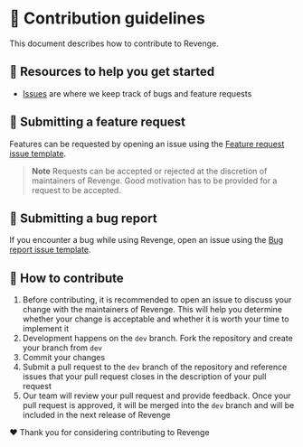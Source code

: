 # 👋 Contribution guidelines

This document describes how to contribute to Revenge.

## 📖 Resources to help you get started

* [Issues](https://github.com/revenge-mod/revenge-bundle/issues) are where we keep track of bugs and feature requests

## 🙏 Submitting a feature request

Features can be requested by opening an issue using the
[Feature request issue template](https://github.com/revenge-mod/revenge-bundle/issues/new?assignees=&labels=Feature+request&projects=&template=feature_request.yml&title=feat%3A+).

> **Note**
> Requests can be accepted or rejected at the discretion of maintainers of Revenge.
> Good motivation has to be provided for a request to be accepted.

## 🐞 Submitting a bug report

If you encounter a bug while using Revenge, open an issue using the
[Bug report issue template](https://github.com/revenge-mod/revenge-bundle/issues/new?assignees=&labels=Bug+report&projects=&template=bug_report.yml&title=bug%3A+).

## 📝 How to contribute

1. Before contributing, it is recommended to open an issue to discuss your change
   with the maintainers of Revenge. This will help you determine whether your change is acceptable
   and whether it is worth your time to implement it
2. Development happens on the `dev` branch. Fork the repository and create your branch from `dev`
3. Commit your changes
4. Submit a pull request to the `dev` branch of the repository and reference issues
   that your pull request closes in the description of your pull request
5. Our team will review your pull request and provide feedback. Once your pull request is approved,
   it will be merged into the `dev` branch and will be included in the next release of Revenge

❤️ Thank you for considering contributing to Revenge
